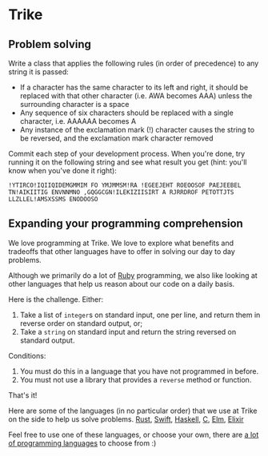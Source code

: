 # Trike

## Problem solving

Write a class that applies the following rules (in order of precedence) to any string it is passed:

* If a character has the same character to its left and right, it should be replaced with that other
  character (i.e. AWA becomes AAA) unless the surrounding character is a space
* Any sequence of six characters should be replaced with a single character, i.e. AAAAAA becomes A
* Any instance of the exclamation mark (!) character causes the string to be reversed, and the
  exclamation mark character removed

Commit each step of your development process. When you're done, try running it on the following
string and see what result you get (hint: you'll know when you've done it right):

```
!YTIRCO!IQIIQIDEMGMMIM FO YMJMMSM!RA !EGEEJEHT ROEOOSOF PAEJEEBEL TN!AIKIITIG ENVNNMNO ,GQGGCGN!ILEKIZIISIRT A RJRRDROF PETOTTJTS LLZLLEL!AMSXSSMS ENODOOSO
```

## Expanding your programming comprehension

We love programming at Trike. We love to explore what benefits and tradeoffs that other languages
have to offer in solving our day to day problems.

Although we primarily do a lot of [Ruby](https://www.ruby-lang.org/en/) programming, we also like
looking at other languages that help us reason about our code on a daily basis.

Here is the challenge. Either:

1. Take a list of `integer`s on standard input, one per line, and return them in reverse order on
   standard output, or;
2. Take a `string` on standard input and return the string reversed on standard output.

Conditions:

1. You must do this in a language that you have not programmed in before.
2. You must not use a library that provides a `reverse` method or function.

That's it!

Here are some of the languages (in no particular order) that we use at Trike on the side to help us
solve problems.
[Rust](https://www.ruby-lang.org/en/), [Swift](https://swift.org), [Haskell](haskell.org),
[C](https://en.wikipedia.org/wiki/C_(programming_language)), [Elm](http://elm-lang.org),
[Elixir](http://elixir-lang.org)

Feel free to use one of these languages, or choose your own, there are
[a lot of programming languages](https://en.wikipedia.org/wiki/List_of_programming_languages) to
choose from :)
